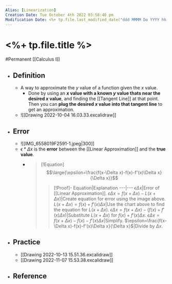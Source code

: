 ```yaml
---
Alias: [Linearization]
Creation Date: Tue October 4th 2022 03:58:40 pm 
Modification Date: <%+ tp.file.last_modified_date("ddd MMMM Do YYYY hh:mm:ss a") %>
---
```

# <%+ tp.file.title %>
#Permanent [[Calculus I]]

- ## Definition
	- A way to approximate the $y$ value of a function given the $x$ value.
		- Done by using an **$x$ value with a known $y$ value thats near the desired $x$ value**, and finding the [[Tangent Line]] at that point. Then you can **plug the desired $x$ value into that tangent line** to get an approximation.
	- ![[Drawing 2022-10-04 16.03.33.excalidraw]]
- ## Error
	- ![[IMG_6558019F2591-1.jpeg|300]]
	- $\epsilon*\Delta x$ is the **error** between the [[Linear Approximation]] and the **true value**.
		- > [!Equation]
		  > $$\large{\epsilon=\frac{f(x-\Delta x)-f(x)-f'(x)\Delta x}{\Delta x}}$$
		  > 
		  > > [!Proof]-
		  > > Equation|Explanation
		  > > ---|---
		  > > $\epsilon\Delta x$|Error of [[Linear Approximation]].
		  > > $\epsilon\Delta x=f(x+\Delta x)-L(x+\Delta x)$|Create equation for error using the image above.
		  > > $L(x+\Delta x)=f(x)+f'(x)\Delta x$|Use the chart above to find the equation for $L(x+\Delta x)$.
		  > > $\epsilon\Delta x=f(x+\Delta x)-(f(x)+f'(x)\Delta x)$|Substitute $L(x+\Delta x)$ for $f(x)+f'(x)\Delta x$.
		  > > $\epsilon\Delta x=f(x+\Delta x)-f(x)-f'(x)\Delta x$|Simplify.
		  > > $\epsilon=\frac{f(x-\Delta x)-f(x)-f'(x)\Delta x}{\Delta x}$|Divide by $\Delta x$.
- ## Practice
	- [[Drawing 2022-10-13 15.51.36.excalidraw]]
	- [[Drawing 2022-11-07 15.53.38.excalidraw]]
- ## Reference